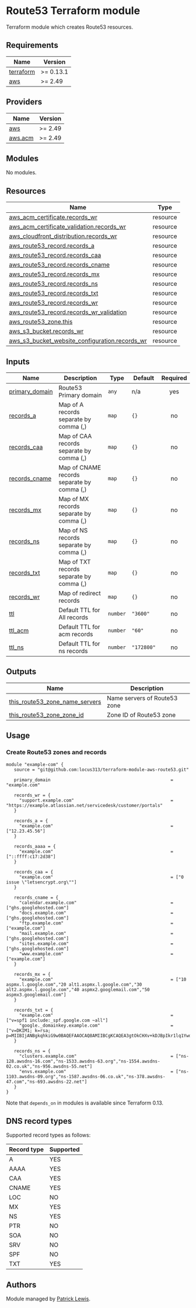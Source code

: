 # Route53 Terraform module

Terraform module which creates Route53 resources.

<!-- BEGIN_TF_DOCS -->
## Requirements

| Name | Version |
|------|---------|
| <a name="requirement_terraform"></a> [terraform](#requirement\_terraform) | >= 0.13.1 |
| <a name="requirement_aws"></a> [aws](#requirement\_aws) | >= 2.49 |

## Providers

| Name | Version |
|------|---------|
| <a name="provider_aws"></a> [aws](#provider\_aws) | >= 2.49 |
| <a name="provider_aws.acm"></a> [aws.acm](#provider\_aws.acm) | >= 2.49 |

## Modules

No modules.

## Resources

| Name | Type |
|------|------|
| [aws_acm_certificate.records_wr](https://registry.terraform.io/providers/hashicorp/aws/latest/docs/resources/acm_certificate) | resource |
| [aws_acm_certificate_validation.records_wr](https://registry.terraform.io/providers/hashicorp/aws/latest/docs/resources/acm_certificate_validation) | resource |
| [aws_cloudfront_distribution.records_wr](https://registry.terraform.io/providers/hashicorp/aws/latest/docs/resources/cloudfront_distribution) | resource |
| [aws_route53_record.records_a](https://registry.terraform.io/providers/hashicorp/aws/latest/docs/resources/route53_record) | resource |
| [aws_route53_record.records_caa](https://registry.terraform.io/providers/hashicorp/aws/latest/docs/resources/route53_record) | resource |
| [aws_route53_record.records_cname](https://registry.terraform.io/providers/hashicorp/aws/latest/docs/resources/route53_record) | resource |
| [aws_route53_record.records_mx](https://registry.terraform.io/providers/hashicorp/aws/latest/docs/resources/route53_record) | resource |
| [aws_route53_record.records_ns](https://registry.terraform.io/providers/hashicorp/aws/latest/docs/resources/route53_record) | resource |
| [aws_route53_record.records_txt](https://registry.terraform.io/providers/hashicorp/aws/latest/docs/resources/route53_record) | resource |
| [aws_route53_record.records_wr](https://registry.terraform.io/providers/hashicorp/aws/latest/docs/resources/route53_record) | resource |
| [aws_route53_record.records_wr_validation](https://registry.terraform.io/providers/hashicorp/aws/latest/docs/resources/route53_record) | resource |
| [aws_route53_zone.this](https://registry.terraform.io/providers/hashicorp/aws/latest/docs/resources/route53_zone) | resource |
| [aws_s3_bucket.records_wr](https://registry.terraform.io/providers/hashicorp/aws/latest/docs/resources/s3_bucket) | resource |
| [aws_s3_bucket_website_configuration.records_wr](https://registry.terraform.io/providers/hashicorp/aws/latest/docs/resources/s3_bucket_website_configuration) | resource |

## Inputs

| Name | Description | Type | Default | Required |
|------|-------------|------|---------|:--------:|
| <a name="input_primary_domain"></a> [primary\_domain](#input\_primary\_domain) | Route53 Primary domain | `any` | n/a | yes |
| <a name="input_records_a"></a> [records\_a](#input\_records\_a) | Map of A records separate by comma (,) | `map` | `{}` | no |
| <a name="input_records_caa"></a> [records\_caa](#input\_records\_caa) | Map of CAA records separate by comma (,) | `map` | `{}` | no |
| <a name="input_records_cname"></a> [records\_cname](#input\_records\_cname) | Map of CNAME records separate by comma (,) | `map` | `{}` | no |
| <a name="input_records_mx"></a> [records\_mx](#input\_records\_mx) | Map of MX records separate by comma (,) | `map` | `{}` | no |
| <a name="input_records_ns"></a> [records\_ns](#input\_records\_ns) | Map of NS records separate by comma (,) | `map` | `{}` | no |
| <a name="input_records_txt"></a> [records\_txt](#input\_records\_txt) | Map of TXT records separate by comma (,) | `map` | `{}` | no |
| <a name="input_records_wr"></a> [records\_wr](#input\_records\_wr) | Map of redirect records | `map` | `{}` | no |
| <a name="input_ttl"></a> [ttl](#input\_ttl) | Default TTL for All records | `number` | `"3600"` | no |
| <a name="input_ttl_acm"></a> [ttl\_acm](#input\_ttl\_acm) | Default TTL for acm records | `number` | `"60"` | no |
| <a name="input_ttl_ns"></a> [ttl\_ns](#input\_ttl\_ns) | Default TTL for ns records | `number` | `"172800"` | no |

## Outputs

| Name | Description |
|------|-------------|
| <a name="output_this_route53_zone_name_servers"></a> [this\_route53\_zone\_name\_servers](#output\_this\_route53\_zone\_name\_servers) | Name servers of Route53 zone |
| <a name="output_this_route53_zone_zone_id"></a> [this\_route53\_zone\_zone\_id](#output\_this\_route53\_zone\_zone\_id) | Zone ID of Route53 zone |
<!-- END_TF_DOCS -->

## Usage

### Create Route53 zones and records

```hcl
module "example-com" {
   source = "git@github.com:locus313/terraform-module-aws-route53.git"
   
   primary_domain                                              = "example.com"
   
   records_wr = {
     "support.example.com"                                     = "https://example.atlassian.net/servicedesk/customer/portals"
   }
   
   records_a = {
     "example.com"                                             = ["12.23.45.56"]
   }

   records_aaaa = {
     "example.com"                                             = ["::ffff:c17:2d38"]
   }

   records_caa = {
     "example.com"                                             = ["0 issue \"letsencrypt.org\""]
   }
   
   records_cname = {
     "calendar.example.com"                                    = ["ghs.googlehosted.com"]
     "docs.example.com"                                        = ["ghs.googlehosted.com"]
     "ftp.example.com"                                         = ["example.com"]
     "mail.example.com"                                        = ["ghs.googlehosted.com"]
     "sites.example.com"                                       = ["ghs.googlehosted.com"]
     "www.example.com"                                         = ["example.com"]
   }
   
   records_mx = {
     "example.com"                                             = ["10 aspmx.l.google.com","20 alt1.aspmx.l.google.com","30 alt2.aspmx.l.google.com","40 aspmx2.googlemail.com","50 aspmx3.googlemail.com"]
   }
   
   records_txt = {
     "example.com"                                             = ["v=spf1 include:_spf.google.com ~all"]
     "google._domainkey.example.com"                           = ["v=DKIM1; k=rsa; p=MIIBIjANBgkqhkiG9w0BAQEFAAOCAQ8AMIIBCgKCAQEA3gtOkCHXv+kDJBpIkr1lq1Ywd4B8FJGPceSv9s7yhUtCk8pKwifLmSKWNEyOvuK5oxIms+4Vc9Pu46bi/wehi5zJynzhkOrzYXdOX6+m4Nb8NbFWr0zZqsM+pDGmYzRjeczY/+txXnOegcbxL+967bIRisnlH2CRD91h1t0NJwsvvN23T5MAMaeJr726piDdE\"\"C6P2nF1apYbGXp0DZGz/RvtpCGjASjlpejA8I/xLclZOBn4Ir9pk8gajRSG48D21UKJ3d+PFzYEj9X5n1p1i2trjCqkdyCzU+f3vTUxma5F7fQncKYIeRJwVNbmR03IYfGuicCu13hnVP36aT5yuQIDAQAB"]
   }
   
   records_ns = {
     "clusters.example.com"                                    = ["ns-128.awsdns-16.com","ns-1533.awsdns-63.org","ns-1554.awsdns-02.co.uk","ns-956.awsdns-55.net"]
     "envs.example.com"                                        = ["ns-1103.awsdns-09.org","ns-1587.awsdns-06.co.uk","ns-378.awsdns-47.com","ns-693.awsdns-22.net"]
   }
}

```

Note that `depends_on` in modules is available since Terraform 0.13.

## DNS record types

Supported record types as follows:

| Record type   | Supported |
| ------------- | ---------- |
| A             | YES        |
| AAAA          | YES        |
| CAA           | YES        |
| CNAME         | YES        |
| LOC           | NO         |
| MX            | YES        |
| NS            | YES        |
| PTR           | NO         |
| SOA           | NO         |
| SRV           | NO         |
| SPF           | NO         |
| TXT           | YES        |

## Authors

Module managed by [Patrick Lewis](https://github.com/locus313).
